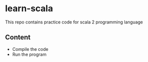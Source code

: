 # learn-scala
This repo contains practice code for scala 2 programming language
## Content
  - Compile the code
  - Run the program
